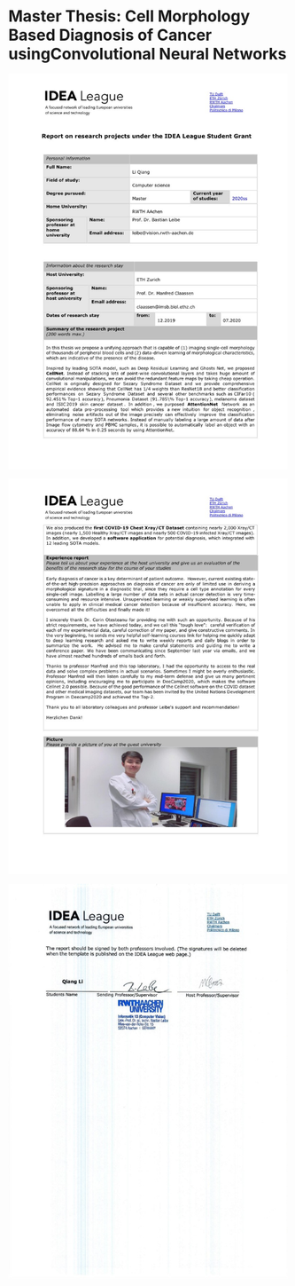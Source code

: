 # Master Thesis: Cell Morphology Based Diagnosis of Cancer usingConvolutional Neural Networks

<p align="center">
    <img src="thesis-template-master/images/Report Idea League (Qiang) (1)_1.jpg", width="1200">
</p>
<p align="center">
    <img src="thesis-template-master/images/Report Idea League (Qiang) (1)_2.jpg", width="1200">
</p>
<p align="center">
    <img src="thesis-template-master/images/report-idealeague-li-qiang-signed-2021-03-03_3.jpg", width="1200">
</p>
